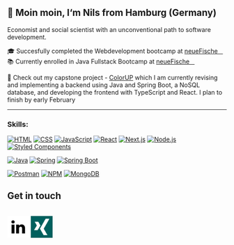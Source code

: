 ## 🌿 Moin moin, I‘m Nils from Hamburg (Germany)

Economist and social scientist with an unconventional path to software development. 


 🎓 Succesfully completed the Webdevelopment bootcamp at <a href="https://www.neuefische.de" target="_blank"> neueFische &nbsp;&nbsp;</a>
 </br>
 📚 Currently enrolled in Java Fullstack Bootcamp at <a href="https://www.neuefische.de" target="_blank"> neueFische &nbsp;&nbsp;</a>

🔸 Check out my capstone project - [ColorUP](https://github.com/NilsOt1/capstone-nils) which I am currently revising and implementing a backend using Java and Spring Boot, a NoSQL database, and developing the frontend with TypeScript and React.
I plan to finish by early February

---

### Skills:

<a href="https://developer.mozilla.org/en-US/docs/Web/HTML"><img alt="HTML" src="https://img.shields.io/badge/-HTML-6D6968?style=for-the-badge&logo=html5&logoColor=E34F26" /></a>
<a href="https://developer.mozilla.org/en-US/docs/Web/CSS"><img alt="CSS" src="https://img.shields.io/badge/-CSS-6D6968?style=for-the-badge&logo=css3&logoColor=1572B6" /></a>
<a href="https://developer.mozilla.org/en-US/docs/Web/JavaScript"><img alt="JavaScript" src="https://img.shields.io/badge/-JavaScript-6D6968?style=for-the-badge&logo=javascript&logoColor=F7DF1E" /></a>
<a href="https://react.dev/"><img alt="React" src="https://img.shields.io/badge/-React-6D6968?style=for-the-badge&logo=react&logoColor=61DAFB" /></a>
<a href="https://nextjs.org/"><img alt="Next.js" src="https://img.shields.io/badge/-Next.js-6D6968?style=for-the-badge&logo=nextdotjs&logoColor=000000" /></a>
<a href="https://nodejs.org/"><img alt="Node.js" src="https://img.shields.io/badge/-Node.js-6D6968?style=for-the-badge&logo=nodedotjs&logoColor=339933" /></a>
<a href="https://styled-components.com/"><img alt="Styled Components" src="https://img.shields.io/badge/-Styled%20Components-6D6968?style=for-the-badge&logo=styledcomponents&logoColor=DB7093" /></a>


<a href="https://www.java.com/de/"><img alt="Java" src="https://img.shields.io/badge/-Java-6D6968?style=for-the-badge&logo=Java&logoColor=DB7093" /></a>
<a href="https://spring.io/"><img alt="Spring" src="https://img.shields.io/badge/-Spring-6D6968?style=for-the-badge&logo=spring&logoColor=DB7093" /></a>
<a href="https://spring.io/projects/spring-boot/"><img alt="Spring Boot" src="https://img.shields.io/badge/-Spring Boot-6D6968?style=for-the-badge&logo=springboot&logoColor=DB7093" /></a>



<a href="https://www.postman.com/"><img alt="Postman" src="https://img.shields.io/badge/-Postman-6D6968?style=for-the-badge&logo=postman&logoColor=FF6C37" /></a>
<a href="https://www.npmjs.com/"><img alt="NPM" src="https://img.shields.io/badge/-NPM-6D6968?style=for-the-badge&logo=npm&logoColor=CB3837" /></a>
<a href="https://www.mongodb.com/"><img alt="MongoDB" src="https://img.shields.io/badge/-MongoDB-6D6968?style=for-the-badge&logo=mongodb&logoColor=47A248" /></a>


 ## Get in touch
 </br>
 <a href="https://linkedin.com/in/nils-otto-809665282"><img width="50" height="50" alt="LinkedIn" title="LinkedIn" src="linkedin.png" /></a>
 <a href="https://www.xing.com/profile/Nils_Otto7"><img width="50" height="50" alt="Xing" title="Xing" src="xing.png" /></a>



